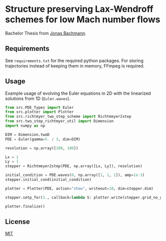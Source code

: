 # Structure preserving Lax-Wendroff schemes for low Mach number flows

Bachelor Thesis from [Jonas Bachmann](mailto:jonas.bachmann@inf.ethz.ch).

## Requirements
See `requirements.txt` for the required python packages. 
For storing trajectories instead of keeping them in memory, FFmpeg is required.


## Usage
Example usage of evolving the Euler equations in 2D with the linearized solutions from 1D (`Euler.waves`).

```python
from src.PDE_Types import Euler
from src.plotter import Plotter
from src.richtmyer_two_step_scheme import Richtmeyer2step
from src.two_step_richtmyer_util import Dimension
import numpy as np

DIM = Dimension.twoD
PDE = Euler(gamma=5. / 3, dim=DIM)

resolution = np.array([100, 100])

Lx = 1
Ly = 1
stepper = Richtmeyer2step(PDE, np.array([Lx, Ly]), resolution)

initial_condition = PDE.waves(0, np.array([1, 1, 1]), amp=1e-3)
stepper.initial_cond(initial_condition)

plotter = Plotter(PDE, action="show", writeout=10, dim=stepper.dim)

stepper.setp_for(1., callback=lambda S: plotter.write(stepper.grid_no_ghost))

plotter.finalize()
```

## License

[MIT](https://choosealicense.com/licenses/mit/)

